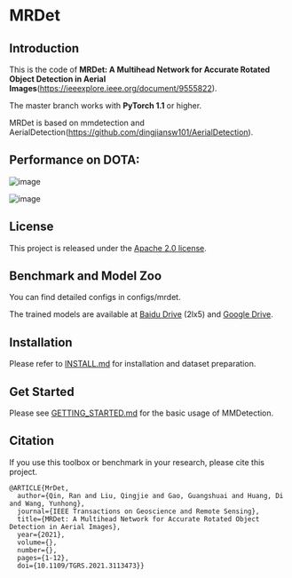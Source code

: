 
# MRDet

## Introduction

This is the code of **MRDet: A Multihead Network for Accurate Rotated Object Detection in Aerial Images**(https://ieeexplore.ieee.org/document/9555822).

The master branch works with **PyTorch 1.1** or higher.

MRDet is based on mmdetection and AerialDetection(https://github.com/dingjiansw101/AerialDetection). 

## Performance on DOTA:
![image](https://user-images.githubusercontent.com/37435944/146871690-c7590181-e2aa-40a9-b7df-690bd70c48eb.png)

![image](https://user-images.githubusercontent.com/37435944/146871779-944b2216-3026-4156-8b5e-65696b06ea60.png)

## License

This project is released under the [Apache 2.0 license](LICENSE).

## Benchmark and Model Zoo

You can find detailed configs in configs/mrdet.

The trained models are available at [Baidu Drive](https://pan.baidu.com/s/1_t7a8kCNQYCx8WsboZORKA) (2lx5) and [Google Drive](https://www.multcloud.com/share/4843a561-c378-44d3-9736-7798ed54e34f).

## Installation

Please refer to [INSTALL.md](docs/INSTALL.md) for installation and dataset preparation.


## Get Started

Please see [GETTING_STARTED.md](docs/GETTING_STARTED.md) for the basic usage of MMDetection.


## Citation

If you use this toolbox or benchmark in your research, please cite this project.

```
@ARTICLE{MrDet,
  author={Qin, Ran and Liu, Qingjie and Gao, Guangshuai and Huang, Di and Wang, Yunhong},
  journal={IEEE Transactions on Geoscience and Remote Sensing}, 
  title={MRDet: A Multihead Network for Accurate Rotated Object Detection in Aerial Images}, 
  year={2021},
  volume={},
  number={},
  pages={1-12},
  doi={10.1109/TGRS.2021.3113473}}
```


